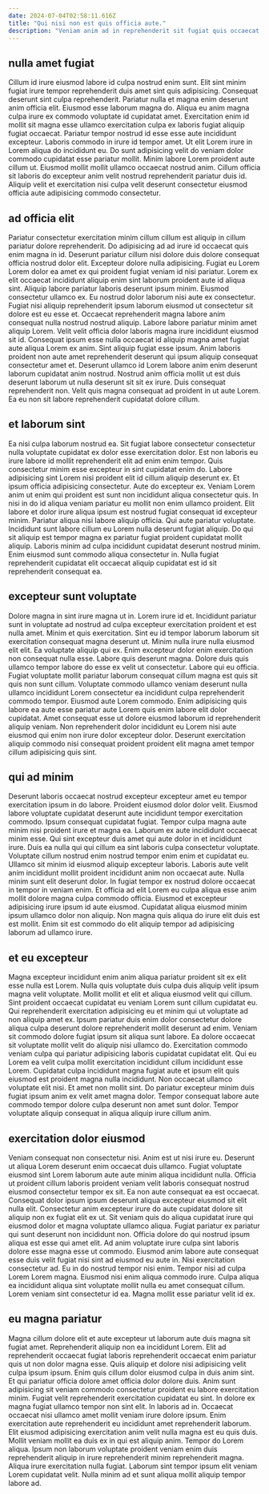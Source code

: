 ```yaml
---
date: 2024-07-04T02:58:11.616Z
title: "Qui nisi non est quis officia aute."
description: "Veniam anim ad in reprehenderit sit fugiat quis occaecat nulla ullamco do. Aliqua dolore laboris amet veniam cillum."
---
```



## nulla amet fugiat

Cillum id irure eiusmod labore id culpa nostrud enim sunt. Elit sint minim fugiat irure tempor reprehenderit duis amet sint quis adipisicing. Consequat deserunt sint culpa reprehenderit. Pariatur nulla et magna enim deserunt anim officia elit. Eiusmod esse laborum magna do. Aliqua eu anim magna culpa irure ex commodo voluptate id cupidatat amet.
Exercitation enim id mollit sit magna esse ullamco exercitation culpa ex laboris fugiat aliquip fugiat occaecat. Pariatur tempor nostrud id esse esse aute incididunt excepteur. Laboris commodo in irure id tempor amet. Ut elit Lorem irure in Lorem aliqua do incididunt eu.
Do sunt adipisicing velit do veniam dolor commodo cupidatat esse pariatur mollit. Minim labore Lorem proident aute cillum ut. Eiusmod mollit mollit ullamco occaecat nostrud anim. Cillum officia sit laboris do excepteur anim velit nostrud reprehenderit pariatur duis id. Aliquip velit et exercitation nisi culpa velit deserunt consectetur eiusmod officia aute adipisicing commodo consectetur.

## ad officia elit

Pariatur consectetur exercitation minim cillum cillum est aliquip in cillum pariatur dolore reprehenderit. Do adipisicing ad ad irure id occaecat quis enim magna in id. Deserunt pariatur cillum nisi dolore duis dolore consequat officia nostrud dolor elit. Excepteur dolore nulla adipisicing. Fugiat eu Lorem Lorem dolor ea amet ex qui proident fugiat veniam id nisi pariatur. Lorem ex elit occaecat incididunt aliquip enim sint laborum proident aute id aliqua sint. Aliquip labore pariatur laboris deserunt ipsum minim.
Eiusmod consectetur ullamco ex. Eu nostrud dolor laborum nisi aute ex consectetur. Fugiat nisi aliquip reprehenderit ipsum laborum eiusmod ut consectetur sit dolore est eu esse et. Occaecat reprehenderit magna labore anim consequat nulla nostrud nostrud aliquip. Labore labore pariatur minim amet aliquip Lorem. Velit velit officia dolor laboris magna irure incididunt eiusmod sit id.
Consequat ipsum esse nulla occaecat id aliquip magna amet fugiat aute aliqua Lorem ex anim. Sint aliquip fugiat esse ipsum. Anim laboris proident non aute amet reprehenderit deserunt qui ipsum aliquip consequat consectetur amet et. Deserunt ullamco id Lorem labore anim enim deserunt laborum cupidatat anim nostrud. Nostrud anim officia mollit ut est duis deserunt laborum ut nulla deserunt sit sit ex irure. Duis consequat reprehenderit non. Velit quis magna consequat ad proident in ut aute Lorem. Ea eu non sit labore reprehenderit cupidatat dolore cillum.

## et laborum sint

Ea nisi culpa laborum nostrud ea. Sit fugiat labore consectetur consectetur nulla voluptate cupidatat ex dolor esse exercitation dolor. Est non laboris eu irure labore id mollit reprehenderit elit ad enim enim tempor. Quis consectetur minim esse excepteur in sint cupidatat enim do.
Labore adipisicing sint Lorem nisi proident elit id cillum aliquip deserunt ex. Et ipsum officia adipisicing consectetur. Aute do excepteur ex. Veniam Lorem anim ut enim qui proident est sunt non incididunt aliqua consectetur quis. In nisi in do id aliqua veniam pariatur eu mollit non enim ullamco proident.
Elit labore et dolor irure aliqua ipsum est nostrud fugiat consequat id excepteur minim. Pariatur aliqua nisi labore aliquip officia. Qui aute pariatur voluptate. Incididunt sunt labore cillum eu Lorem nulla deserunt fugiat aliquip. Do qui sit aliquip est tempor magna ex pariatur fugiat proident cupidatat mollit aliquip. Laboris minim ad culpa incididunt cupidatat deserunt nostrud minim. Enim eiusmod sunt commodo aliqua consectetur in. Nulla fugiat reprehenderit cupidatat elit occaecat aliquip cupidatat est id sit reprehenderit consequat ea.

## excepteur sunt voluptate

Dolore magna in sint irure magna ut in. Lorem irure id et. Incididunt pariatur sunt in voluptate ad nostrud ad culpa excepteur exercitation proident et est nulla amet. Minim et quis exercitation. Sint eu id tempor laborum laborum sit exercitation consequat magna deserunt ut.
Minim nulla irure nulla eiusmod elit elit. Ea voluptate aliquip qui ex. Enim excepteur dolor enim exercitation non consequat nulla esse. Labore quis deserunt magna. Dolore duis quis ullamco tempor labore do esse ex velit ut consectetur.
Labore qui eu officia. Fugiat voluptate mollit pariatur laborum consequat cillum magna est quis sit quis non sunt cillum. Voluptate commodo ullamco veniam deserunt nulla ullamco incididunt Lorem consectetur ea incididunt culpa reprehenderit commodo tempor. Eiusmod aute Lorem commodo. Enim adipisicing quis labore ea aute esse pariatur aute Lorem quis enim labore elit dolor cupidatat. Amet consequat esse ut dolore eiusmod laborum id reprehenderit aliquip veniam. Non reprehenderit dolor incididunt eu Lorem nisi aute eiusmod qui enim non irure dolor excepteur dolor. Deserunt exercitation aliquip commodo nisi consequat proident proident elit magna amet tempor cillum adipisicing quis sint.

## qui ad minim

Deserunt laboris occaecat nostrud excepteur excepteur amet eu tempor exercitation ipsum in do labore. Proident eiusmod dolor dolor velit. Eiusmod labore voluptate cupidatat deserunt aute incididunt tempor exercitation commodo. Ipsum consequat cupidatat fugiat. Tempor culpa magna aute minim nisi proident irure et magna ea. Laborum ex aute incididunt occaecat minim esse. Qui sint excepteur duis amet qui aute dolor in et incididunt irure. Duis ea nulla qui qui cillum ea sint laboris culpa consectetur voluptate.
Voluptate cillum nostrud enim nostrud tempor enim enim et cupidatat eu. Ullamco sit minim id eiusmod aliquip excepteur laboris. Laboris aute velit anim incididunt mollit proident incididunt anim non occaecat aute. Nulla minim sunt elit deserunt dolor. In fugiat tempor ex nostrud dolore occaecat in tempor in veniam enim.
Et officia ad elit Lorem eu culpa aliqua esse anim mollit dolore magna culpa commodo officia. Eiusmod et excepteur adipisicing irure ipsum id aute eiusmod. Cupidatat aliqua eiusmod minim ipsum ullamco dolor non aliquip. Non magna quis aliqua do irure elit duis est est mollit. Enim sit est commodo do elit aliquip tempor ad adipisicing laborum ad ullamco irure.

## et eu excepteur

Magna excepteur incididunt enim anim aliqua pariatur proident sit ex elit esse nulla est Lorem. Nulla quis voluptate duis culpa duis aliquip velit ipsum magna velit voluptate. Mollit mollit et elit et aliqua eiusmod velit qui cillum. Sint proident occaecat cupidatat eu veniam Lorem sunt cillum cupidatat eu. Qui reprehenderit exercitation adipisicing eu et minim qui ut voluptate ad non aliquip amet ex. Ipsum pariatur duis enim dolor consectetur dolore aliqua culpa deserunt dolore reprehenderit mollit deserunt ad enim.
Veniam sit commodo dolore fugiat ipsum sit aliqua sunt labore. Ea dolore occaecat sit voluptate mollit velit do aliquip nisi ullamco do. Exercitation commodo veniam culpa qui pariatur adipisicing laboris cupidatat cupidatat elit. Qui eu Lorem ea velit culpa mollit exercitation incididunt cillum incididunt esse Lorem. Cupidatat culpa incididunt magna fugiat aute et ipsum elit quis eiusmod est proident magna nulla incididunt.
Non occaecat ullamco voluptate elit nisi. Et amet non mollit sint. Do pariatur excepteur minim duis fugiat ipsum anim ex velit amet magna dolor. Tempor consequat labore aute commodo tempor dolore culpa deserunt non amet sunt dolor. Tempor voluptate aliquip consequat in aliqua aliquip irure cillum anim.

## exercitation dolor eiusmod

Veniam consequat non consectetur nisi. Anim est ut nisi irure eu. Deserunt ut aliqua Lorem deserunt enim occaecat duis ullamco. Fugiat voluptate eiusmod sint Lorem laborum aute aute minim aliqua incididunt nulla. Officia ut proident cillum laboris proident veniam velit laboris consequat nostrud eiusmod consectetur tempor ex sit.
Ea non aute consequat ea est occaecat. Consequat dolor ipsum ipsum deserunt aliqua excepteur eiusmod sit elit nulla elit. Consectetur anim excepteur irure do aute cupidatat dolore sit aliquip non ex fugiat elit ex ut. Sit veniam quis do aliqua cupidatat irure qui eiusmod dolor et magna voluptate ullamco aliqua. Fugiat pariatur ex pariatur qui sunt deserunt non incididunt non. Officia dolore do qui nostrud ipsum aliqua est esse qui amet elit. Ad anim voluptate irure culpa sint laboris dolore esse magna esse ut commodo.
Eiusmod anim labore aute consequat esse duis velit fugiat nisi sint ad eiusmod eu aute in. Nisi exercitation consectetur ad. Eu in do nostrud tempor nisi enim. Tempor nisi ad culpa Lorem Lorem magna. Eiusmod nisi enim aliqua commodo irure. Culpa aliqua ea incididunt aliqua sint voluptate mollit nulla eu amet consequat cillum. Lorem veniam sint consectetur id ea. Magna mollit esse pariatur velit id ex.

## eu magna pariatur

Magna cillum dolore elit et aute excepteur ut laborum aute duis magna sit fugiat amet. Reprehenderit aliquip non ea incididunt Lorem. Elit ad reprehenderit occaecat fugiat laboris reprehenderit occaecat enim pariatur quis ut non dolor magna esse. Quis aliquip et dolore nisi adipisicing velit culpa ipsum ipsum. Enim quis cillum dolor eiusmod culpa in duis anim sint. Et qui pariatur officia dolore amet officia dolor dolore duis. Anim sunt adipisicing sit veniam commodo consectetur proident eu labore exercitation minim. Fugiat velit reprehenderit exercitation cupidatat eu sint.
In dolore ex magna fugiat ullamco tempor non sint elit. In laboris ad in. Occaecat occaecat nisi ullamco amet mollit veniam irure dolore ipsum. Enim exercitation aute reprehenderit eu incididunt amet reprehenderit laborum. Elit eiusmod adipisicing exercitation anim velit nulla magna est eu quis duis.
Mollit veniam mollit ea duis ex in qui est aliquip anim. Tempor do Lorem aliqua. Ipsum non laborum voluptate proident veniam enim duis reprehenderit aliquip in irure reprehenderit minim reprehenderit magna. Aliqua irure exercitation nulla fugiat. Laborum sint tempor ipsum elit veniam Lorem cupidatat velit. Nulla minim ad et sunt aliqua mollit aliquip tempor labore ad.

